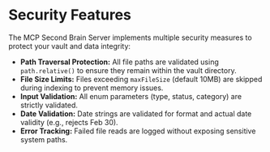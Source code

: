 
# Security Features

The MCP Second Brain Server implements multiple security measures to protect your vault and data integrity:

- **Path Traversal Protection:** All file paths are validated using `path.relative()` to ensure they remain within the vault directory.
- **File Size Limits:** Files exceeding `maxFileSize` (default 10MB) are skipped during indexing to prevent memory issues.
- **Input Validation:** All enum parameters (type, status, category) are strictly validated.
- **Date Validation:** Date strings are validated for format and actual date validity (e.g., rejects Feb 30).
- **Error Tracking:** Failed file reads are logged without exposing sensitive system paths.
